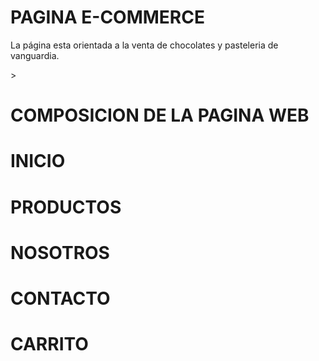 # PAGINA E-COMMERCE

<CHOCOLATERIA>
<p>La página esta orientada a la venta de chocolates y pasteleria de vanguardia.</p>>

# COMPOSICION DE LA PAGINA WEB
# INICIO
# PRODUCTOS
# NOSOTROS
# CONTACTO
# CARRITO